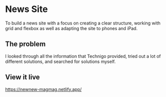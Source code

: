 # News Site

To build a news site with a focus on creating a clear structure, working with grid and flexbox as well as adapting the site to phones and iPad.

## The problem

I looked through all the information that Technigo provided, tried out a lot of different solutions, and searched for solutions myself. 

## View it live
https://newnew-magmag.netlify.app/
